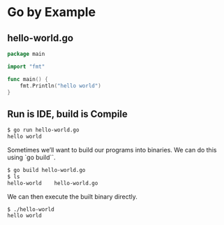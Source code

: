 # Go by Example

## hello-world.go

```go
package main

import "fmt"

func main() {
    fmt.Println("hello world")
}
```

## Run is IDE, build is Compile

```bash
$ go run hello-world.go
hello world
```

Sometimes we’ll want to build our programs into binaries. We can do this using `go build``.

```bash
$ go build hello-world.go
$ ls
hello-world    hello-world.go
```

We can then execute the built binary directly.

```bash
$ ./hello-world
hello world
```